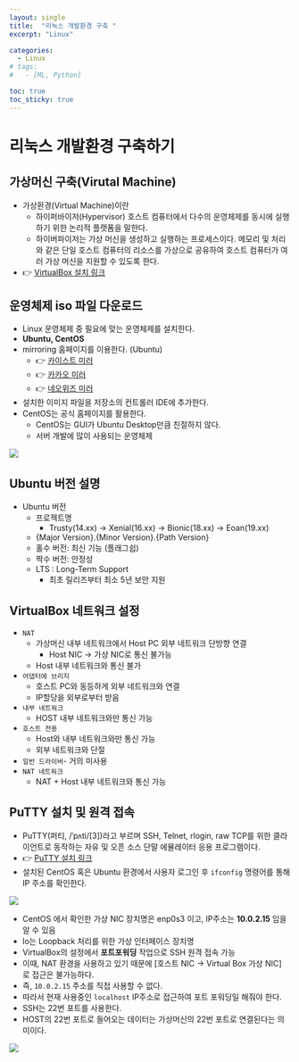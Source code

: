 ```yaml
---
layout: single
title:  "리눅스 개발환경 구축 "
excerpt: "Linux"

categories:
  - Linux
# tags:
#   - [ML, Python]

toc: true
toc_sticky: true
---
```

# 리눅스 개발환경 구축하기

## 가상머신 구축(Virutal Machine)
- 가상환경(Virtual Machine)이란
    - 하이퍼바이저(Hypervisor) 호스트 컴퓨터에서 다수의 운영체제를 동시에 실행하기 위한 논리적 플랫폼을 말한다.
    - 하이버파이저는 가상 머신을 생성하고 실행하는 프로세스이다. 메모리 및 처리와 같은 단일 호스트 컴퓨터의 리소스를 가상으로 공유하여 호스트 컴퓨터가 여러 가상 머신을 지원할 수 있도록 한다.
- 👉 [VirtualBox 설치 링크](https://www.virtualbox.org/wiki/Downloads)

## 운영체제 iso 파일 다운로드
- Linux 운영체제 중 필요에 맞는 운영체제를 설치한다.
- **Ubuntu, CentOS**
- mirroring 홈페이지를 이용한다. (Ubuntu)
    - 👉 [카이스트 미러](http://kr.archive.ubuntu.com/ubuntu/)
    - 👉 [카카오 미러](http://mirror.kakao.com/ubuntu-releases/xenial/)
    - 👉 [네오위즈 미러](http://ftp.neowiz.com/ubuntu-releases/)
- 설치한 이미지 파일을 저장소의 컨트롤러 IDE에 추가한다.
- CentOS는 공식 홈페이지를 활용한다.
    - CentOS는 GUI가 Ubuntu Desktop만큼 친절하지 않다.
    - 서버 개발에 많이 사용되는 운영체제

<img src="https://github.com/bellbpng/Baekjoon_hub/assets/59792046/d9bd608c-72f4-4ad8-a978-9c39e4664f09">

## Ubuntu 버전 설명
- Ubuntu 버전
    - 프로젝트명
        - Trusty(14.xx) → Xenial(16.xx) → Bionic(18.xx) → Eoan(19.xx)
    - {Major Version}.{Minor Version}.{Path Version}
    - 홀수 버전: 최신 기능 (플래그쉽)
    - 짝수 버전: 안정성
    - LTS : Long-Term Support
        - 최초 릴리즈부터 최소 5년 보안 지원


## VirtualBox 네트워크 설정
- `NAT`
    - 가상머신 내부 네트워크에서 Host PC 외부 네트워크 단방향 연결
        - Host NIC -> 가상 NIC로 통신 불가능
    - Host 내부 네트워크와 통신 불가
- `어댑터에 브리지`
    - 호스트 PC와 동등하게 외부 네트워크와 연결
    - IP할당을 외부로부터 받음
- `내부 네트워크`
    - HOST 내부 네트워크와만 통신 가능
- `호스트 전용`
    - Host와 내부 네트워크와만 통신 가능
    - 외부 네트워크와 단절
- `일반 드라이버`- 거의 미사용
- `NAT 네트워크`
    - NAT + Host 내부 네트워크와 통신 가능

## PuTTY 설치 및 원격 접속
- PuTTY(퍼티, /ˈpʌti/[3])라고 부르며 SSH, Telnet, rlogin, raw TCP를 위한 클라이언트로 동작하는 자유 및 오픈 소스 단말 에뮬레이터 응용 프로그램이다.
- 👉 [PuTTY 설치 링크](https://www.putty.org/)
- 설치된 CentOS 혹은 Ubuntu 환경에서 사용자 로그인 후 `ifconfig` 명령어를 통해 IP 주소를 확인한다.

<img src="https://github.com/bellbpng/Baekjoon_hub/assets/59792046/a9d4d230-3f42-4440-9cf1-29219e9bc1de">

- CentOS 에서 확인한 가상 NIC 장치명은 enp0s3 이고, IP주소는 **10.0.2.15** 임을 알 수 있음
- lo는 Loopback 처리를 위한 가상 인터페이스 장치명
- VirtualBox의 설정에서 **포트포워딩** 작업으로 SSH 원격 접속 가능
- 이때, NAT 환경을 사용하고 있기 때문에 [호스트 NIC -> Virtual Box 가상 NIC] 로 접근은 불가능하다.
- 즉, `10.0.2.15` 주소를 직접 사용할 수 없다.
- 따라서 현재 사용중인 `localhost` IP주소로 접근하여 포트 포워딩일 해줘야 한다.
- SSH는 22번 포트를 사용한다.
- HOST의 22번 포트로 들어오는 데이터는 가상머신의 22번 포트로 연결된다는 의미이다.

<img src="https://github.com/bellbpng/Baekjoon_hub/assets/59792046/89289642-59ac-42ce-8fee-c6a2970e8251">

